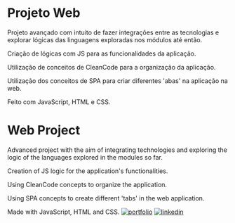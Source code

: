 
# Projeto Web 

Projeto avançado com intuito de fazer integrações entre as tecnologias e explorar lógicas das linguagens exploradas nos módulos até então.

Criação de lógicas com JS para as funcionalidades da aplicação.

Utilização de conceitos de CleanCode para a organização da aplicação.

Utilização dos conceitos de SPA para criar diferentes 'abas' na aplicação na web.

Feito com JavaScript, HTML e CSS.

# Web Project 

Advanced project with the aim of integrating technologies and exploring the logic of the languages explored in the modules so far.

Creation of JS logic for the application's functionalities.

Using CleanCode concepts to organize the application.

Using SPA concepts to create different 'tabs' in the web application.

Made with JavaScript, HTML and CSS.
[![portfolio](https://img.shields.io/badge/my_portfolio-000?style=for-the-badge&logo=ko-fi&logoColor=white)](https://github.com/thpgoncalves)
[![linkedin](https://img.shields.io/badge/linkedin-0A66C2?style=for-the-badge&logo=linkedin&logoColor=white)](https://www.linkedin.com/in/thiago-pereira-goncalves/)


